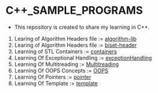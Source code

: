 # C++_SAMPLE_PROGRAMS

* This repository is created to share my learning in C++.

1. Learing of Algorithm Headers file := [algorithm-lib](https://github.com/OmMankar/Cpp_Sample_Programs/tree/main/algorithm-lib) 
2. Learing of Algorithm Headers file := [biset-header](https://github.com/OmMankar/Cpp_Sample_Programs/tree/main/biset-header)
3. Learning of STL Containers := [containers](https://github.com/OmMankar/Cpp_Sample_Programs/tree/main/containers)
4. Learning Of Exceptional Handling := [exceptionHandling](https://github.com/OmMankar/Cpp_Sample_Programs/tree/main/exceptionHandling)
5. Learning Of Multitreading := [Multitreading](https://github.com/OmMankar/Cpp_Sample_Programs/tree/main/multiTreading)
6. Learning Of OOPS Concepts := [OOPS](https://github.com/OmMankar/Cpp_Sample_Programs/tree/main/Oops)
7. Learning Of Pointers := [pointer](https://github.com/OmMankar/Cpp_Sample_Programs/tree/main/pointer)
8. Learning Of Template := [template](https://github.com/OmMankar/Cpp_Sample_Programs/tree/main/template)
